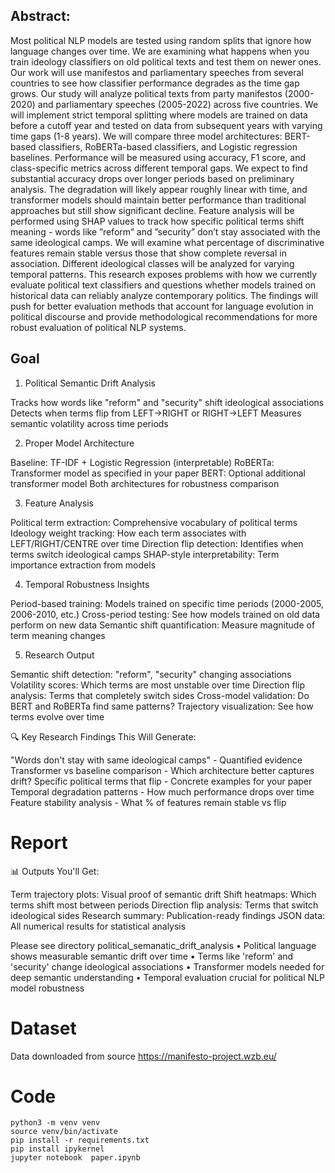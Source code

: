 ## Abstract:

Most political NLP models are tested using random splits that ignore how language changes over time. We are examining what happens when you train ideology classifiers on old political texts and test them on newer ones. Our work will use manifestos and parliamentary speeches from several countries to see how classifier performance degrades as the time gap grows. Our study will analyze political texts from party manifestos (2000-2020) and parliamentary speeches (2005-2022) across five countries. We will implement strict temporal splitting where models are trained on data before a cutoff year and tested on data from subsequent years with varying time gaps (1-8 years). We will compare three model architectures: BERT-based classifiers, RoBERTa-based classifiers, and Logistic regression baselines. Performance will be measured using accuracy, F1 score, and class-specific metrics across different temporal gaps. We expect to find substantial accuracy drops over longer periods based on preliminary analysis. The degradation will likely appear roughly linear with time, and transformer models should maintain better performance than traditional approaches but still show significant decline. Feature analysis will be performed using SHAP values to track how specific political terms shift meaning - words like ”reform” and ”security” don’t stay associated with the same ideological camps. We will examine what percentage of discriminative features remain stable versus those that show complete reversal in association. Different ideological classes will be analyzed for varying temporal patterns. This research exposes problems with how we currently evaluate political text classifiers and questions whether models trained on historical data can reliably analyze contemporary politics. The findings will push for better evaluation methods that account for language evolution in political discourse and provide methodological recommendations for more robust evaluation of political NLP systems.

## Goal

1. Political Semantic Drift Analysis

Tracks how words like "reform" and "security" shift ideological associations
Detects when terms flip from LEFT→RIGHT or RIGHT→LEFT
Measures semantic volatility across time periods

2. Proper Model Architecture

Baseline: TF-IDF + Logistic Regression (interpretable)
RoBERTa: Transformer model as specified in your paper
BERT: Optional additional transformer model
Both architectures for robustness comparison

3. Feature Analysis 

Political term extraction: Comprehensive vocabulary of political terms
Ideology weight tracking: How each term associates with LEFT/RIGHT/CENTRE over time
Direction flip detection: Identifies when terms switch ideological camps
SHAP-style interpretability: Term importance extraction from models

4. Temporal Robustness Insights

Period-based training: Models trained on specific time periods (2000-2005, 2006-2010, etc.)
Cross-period testing: See how models trained on old data perform on new data
Semantic shift quantification: Measure magnitude of term meaning changes

5. Research Output

Semantic shift detection: "reform", "security" changing associations
Volatility scores: Which terms are most unstable over time
Direction flip analysis: Terms that completely switch sides
Cross-model validation: Do BERT and RoBERTa find same patterns?
Trajectory visualization: See how terms evolve over time

🔍 Key Research Findings This Will Generate:

"Words don't stay with same ideological camps" - Quantified evidence
Transformer vs baseline comparison - Which architecture better captures drift?
Specific political terms that flip - Concrete examples for your paper
Temporal degradation patterns - How much performance drops over time
Feature stability analysis - What % of features remain stable vs flip


# Report
📊 Outputs You'll Get:

Term trajectory plots: Visual proof of semantic drift
Shift heatmaps: Which terms shift most between periods
Direction flip analysis: Terms that switch ideological sides
Research summary: Publication-ready findings
JSON data: All numerical results for statistical analysis

Please see directory political_semanatic_drift_analysis
   • Political language shows measurable semantic drift over time
   • Terms like 'reform' and 'security' change ideological associations
   • Transformer models needed for deep semantic understanding
   • Temporal evaluation crucial for political NLP model robustness

# Dataset
Data downloaded from source https://manifesto-project.wzb.eu/

# Code
```
python3 -m venv venv 
source venv/bin/activate 
pip install -r requirements.txt 
pip install ipykernel
jupyter notebook  paper.ipynb
```
